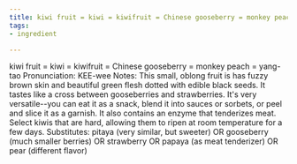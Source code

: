 ```yaml
---
title: kiwi fruit = kiwi = kiwifruit = Chinese gooseberry = monkey peach = yang-tao
tags:
- ingredient

---
```

kiwi fruit = kiwi = kiwifruit = Chinese gooseberry = monkey peach = yang-tao Pronunciation: KEE-wee Notes: This small, oblong fruit is has fuzzy brown skin and beautiful green flesh dotted with edible black seeds. It tastes like a cross between gooseberries and strawberries. It's very versatile--you can eat it as a snack, blend it into sauces or sorbets, or peel and slice it as a garnish. It also contains an enzyme that tenderizes meat. Select kiwis that are hard, allowing them to ripen at room temperature for a few days. Substitutes: pitaya (very similar, but sweeter) OR gooseberry (much smaller berries) OR strawberry OR papaya (as meat tenderizer) OR pear (different flavor)
